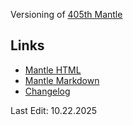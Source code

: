 Versioning of [405th Mantle](https://www.405th.com/forums/pages/mantle/)

## Links
- [Mantle HTML](./mantle.html)
- [Mantle Markdown](./mantle.md)
- [Changelog](./changelog.md)

Last Edit: 10.22.2025
